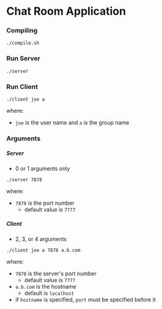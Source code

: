 # Chat Room Application

### Compiling
```
./compile.sh
```

### Run Server
```
./server
```

### Run Client
```
./client joe a
```
where:
* `joe` is the user name and `a` is the group name

### Arguments
##### Server
* 0 or 1 arguments only
```
./server 7878
```
where:
* `7878` is the port number
	* default value is `7777`
##### Client
* 2, 3, or 4 arguments
```
./client joe a 7878 a.b.com
```
where:
* `7878` is the server's port number
	* default value is `7777`
* `a.b.com` is the hostname
	* default is `localhost`
* if `hostname` is specified, `port` must be specified before it
